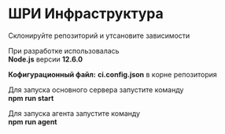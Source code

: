 # ШРИ Инфраструктура

Склонируйте репозиторий и утсановите зависимости

При разработке использовалась  
__Node.js__ версии __12.6.0__

**Кофигурационный файл:** __ci.config.json__ в корне репозитория

Для запуска основного сервера запустите команду  
__npm run start__


Для запуска агента запустите команду  
__npm run agent__
